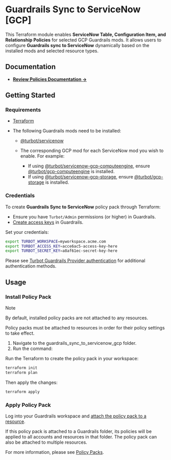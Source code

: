 # Guardrails Sync to ServiceNow [GCP]

This Terraform module enables **ServiceNow Table, Configuration Item, and Relationship Policies** for selected GCP Guardrails mods. It allows users to configure **Guardrails sync to ServiceNow** dynamically based on the installed mods and selected resource types.

## Documentation

- **[Review Policies Documentation →](https://hub.guardrails.turbot.com/mods/servicenow/mods?q=gcp)**

## Getting Started

### Requirements

- [Terraform](https://developer.hashicorp.com/terraform/install)
- The following Guardrails mods need to be installed:

  - [@turbot/servicenow](https://hub.guardrails.turbot.com/mods/servicenow/mods/servicenow)
  - The corresponding GCP mod for each ServiceNow mod you wish to enable. For example:

    - If using [@turbot/servicenow-gcp-computeengine](https://hub.guardrails.turbot.com/mods/servicenow/mods/servicenow-gcp-computeengine), ensure [@turbot/gcp-computeengine](https://hub.guardrails.turbot.com/mods/gcp/mods/gcp-computeengine) is installed.
    - If using [@turbot/servicenow-gcp-storage](https://hub.guardrails.turbot.com/mods/servicenow/mods/servicenow-gcp-storage), ensure [@turbot/gcp-storage](https://hub.guardrails.turbot.com/mods/gcp/mods/gcp-storage) is installed.

### Credentials

To create **Guardrails Sync to ServiceNow** policy pack through Terraform:

- Ensure you have `Turbot/Admin` permissions (or higher) in Guardrails.
- [Create access keys](https://turbot.com/guardrails/docs/guides/iam/access-keys#generate-a-new-guardrails-api-access-key) in Guardrails.

Set your credentials:

```sh
export TURBOT_WORKSPACE=myworkspace.acme.com
export TURBOT_ACCESS_KEY=acce6ac5-access-key-here
export TURBOT_SECRET_KEY=a8af61ec-secret-key-here
```

Please see [Turbot Guardrails Provider authentication](https://registry.terraform.io/providers/turbot/turbot/latest/docs#authentication) for additional authentication methods.

## Usage

### Install Policy Pack

> [!NOTE]
> By default, installed policy packs are not attached to any resources.
>
> Policy packs must be attached to resources in order for their policy settings to take effect.

1. Navigate to the guardrails_sync_to_servicenow_gcp folder.
2. Run the command:

Run the Terraform to create the policy pack in your workspace:

```sh
terraform init
terraform plan
```

Then apply the changes:

```sh
terraform apply
```

### Apply Policy Pack

Log into your Guardrails workspace and [attach the policy pack to a resource](https://turbot.com/guardrails/docs/guides/configuring-guardrails/policy-packs/attach-policy-pack-to-resource).

If this policy pack is attached to a Guardrails folder, its policies will be applied to all accounts and resources in that folder. The policy pack can also be attached to multiple resources.

For more information, please see [Policy Packs](https://turbot.com/guardrails/docs/concepts/policy-packs).
